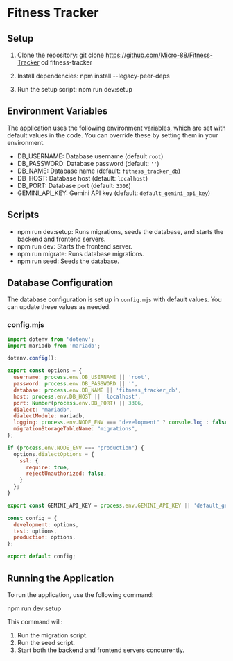 # Fitness Tracker

## Setup

1. Clone the repository:
   git clone <https://github.com/Micro-88/Fitness-Tracker>
   cd fitness-tracker

2. Install dependencies:
   npm install --legacy-peer-deps

3. Run the setup script:
   npm run dev:setup

## Environment Variables

The application uses the following environment variables, which are set with default values in the code. You can override these by setting them in your environment.

- DB_USERNAME: Database username (default `root`)
- DB_PASSWORD: Database password (default: `''`)
- DB_NAME: Database name (default: `fitness_tracker_db`)
- DB_HOST: Database host (default: `localhost`)
- DB_PORT: Database port (default: `3306`)
- GEMINI_API_KEY: Gemini API key (default: `default_gemini_api_key`)

## Scripts

- npm run dev:setup: Runs migrations, seeds the database, and starts the backend and frontend servers.
- npm run dev: Starts the frontend server.
- npm run migrate: Runs database migrations.
- npm run seed: Seeds the database.

## Database Configuration

The database configuration is set up in `config.mjs` with default values. You can update these values as needed.

### config.mjs

```javascript
import dotenv from 'dotenv';
import mariadb from 'mariadb';

dotenv.config();

export const options = {
  username: process.env.DB_USERNAME || 'root',
  password: process.env.DB_PASSWORD || '',
  database: process.env.DB_NAME || 'fitness_tracker_db',
  host: process.env.DB_HOST || 'localhost',
  port: Number(process.env.DB_PORT) || 3306,
  dialect: "mariadb",
  dialectModule: mariadb,
  logging: process.env.NODE_ENV === "development" ? console.log : false,
  migrationStorageTableName: "migrations",
};

if (process.env.NODE_ENV === "production") {
  options.dialectOptions = {
    ssl: {
      require: true,
      rejectUnauthorized: false,
    }
  };
}

export const GEMINI_API_KEY = process.env.GEMINI_API_KEY || 'default_gemini_api_key';

const config = {
  development: options,
  test: options,
  production: options,
};

export default config;
```
## Running the Application

To run the application, use the following command:

npm run dev:setup

This command will:
1. Run the migration script.
2. Run the seed script.
3. Start both the backend and frontend servers concurrently.
